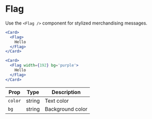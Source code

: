 
# Flag

Use the `<Flag />` component for stylized merchandising messages.

```.jsx
<Card>
  <Flag>
    Hello
  </Flag>
</Card>
```

```.jsx
<Card>
  <Flag width={192} bg='purple'>
    Hello
  </Flag>
</Card>
```

Prop | Type | Description
---|---|---
`color` | string | Text color
`bg` | string | Background color
